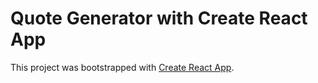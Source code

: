 # Quote Generator with Create React App

This project was bootstrapped with [Create React App](https://github.com/facebook/create-react-app).


